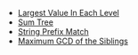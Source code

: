 - [Largest Value In Each Level](https://github.com/shamnad-sherief/java-challenge/blob/main/src/excercise/tree/LargestValueInEachLevel.java)
- [Sum Tree](https://github.com/shamnad-sherief/java-challenge/blob/main/src/excercise/tree/SumTree.java)
- [String Prefix Match](https://github.com/shamnad-sherief/java-challenge/blob/main/src/excercise/tree/PrefixMatch.java)
- [Maximum GCD of the Siblings](https://github.com/shamnad-sherief/java-challenge/blob/main/src/excercise/tree/MaximumGCDofSiblings.java)
